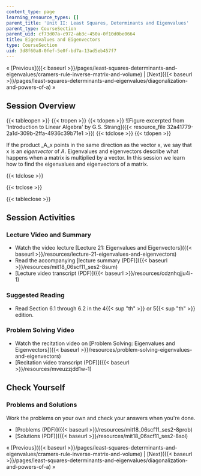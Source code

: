 ```yaml
---
content_type: page
learning_resource_types: []
parent_title: 'Unit II: Least Squares, Determinants and Eigenvalues'
parent_type: CourseSection
parent_uid: cf73d07a-c972-ab3c-450a-0f10d0be0664
title: Eigenvalues and Eigenvectors
type: CourseSection
uid: 3d8f60a8-0fef-5e0f-bd7a-13ad5eb457f7
---
```


« [Previous]({{< baseurl >}}/pages/least-squares-determinants-and-eigenvalues/cramers-rule-inverse-matrix-and-volume) | [Next]({{< baseurl >}}/pages/least-squares-determinants-and-eigenvalues/diagonalization-and-powers-of-a) »

Session Overview
----------------

{{< tableopen >}}
{{< tropen >}}
{{< tdopen >}}
![Figure excerpted from 'Introduction to Linear Algebra' by G.S. Strang]({{< resource_file 32a41779-2a1d-309b-2ffa-4936c39b71e1 >}})
{{< tdclose >}}
{{< tdopen >}}


If the product _A_x points in the same direction as the vector x, we say that x is an _eigenvector_ of _A_. Eigenvalues and eigenvectors describe what happens when a matrix is multiplied by a vector. In this session we learn how to find the eigenvalues and eigenvectors of a matrix.


{{< tdclose >}}

{{< trclose >}}

{{< tableclose >}}

Session Activities
------------------

### Lecture Video and Summary

*   Watch the video lecture [Lecture 21: Eigenvalues and Eigenvectors]({{< baseurl >}}/resources/lecture-21-eigenvalues-and-eigenvectors)
*   Read the accompanying [lecture summary (PDF)]({{< baseurl >}}/resources/mit18_06scf11_ses2-8sum)
*   [Lecture video transcript (PDF)]({{< baseurl >}}/resources/cdznhqjju4i-1)

### Suggested Reading

*   Read Section 6.1 through 6.2 in the 4{{< sup "th" >}} or 5{{< sup "th" >}} edition.

### Problem Solving Video

*   Watch the recitation video on [Problem Solving: Eigenvalues and Eigenvectors]({{< baseurl >}}/resources/problem-solving-eigenvalues-and-eigenvectors)
*   [Recitation video transcript (PDF)]({{< baseurl >}}/resources/mveuzzjdd1w-1)

Check Yourself
--------------

### Problems and Solutions

Work the problems on your own and check your answers when you're done.

*   [Problems (PDF)]({{< baseurl >}}/resources/mit18_06scf11_ses2-8prob)
*   [Solutions (PDF)]({{< baseurl >}}/resources/mit18_06scf11_ses2-8sol)

« [Previous]({{< baseurl >}}/pages/least-squares-determinants-and-eigenvalues/cramers-rule-inverse-matrix-and-volume) | [Next]({{< baseurl >}}/pages/least-squares-determinants-and-eigenvalues/diagonalization-and-powers-of-a) »